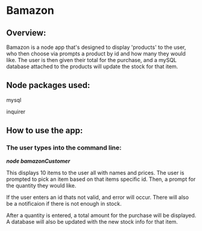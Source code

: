 # Bamazon

## Overview: 

Bamazon is a node app that's designed to display 'products' to the user, who then choose via prompts a product by id and how many they would like. The user is then given their total for the purchase, and a mySQL database attached to the products will update the stock for that item.

## Node packages used:

mysql

inquirer

## How to use the app:

### The user types into the command line:

_**node bamazonCustomer**_ 

This displays 10 items to the user all with names and prices. The user is prompted to pick an item based on that items specific id. Then, a prompt for the quantity they would like.

If the user enters an id thats not valid, and error will occur. There will also be a notificaion if there is not enough in stock.

After a quantity is entered, a total amount for the purchase will be displayed. A database will also be updated with the new stock info for that item.
